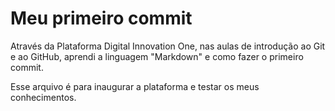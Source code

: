 # Meu primeiro commit

Através da Plataforma Digital Innovation One, nas aulas de introdução ao Git e ao GitHub, aprendi a linguagem "Markdown" e como fazer o primeiro commit.

Esse arquivo é para inaugurar a plataforma e testar os meus conhecimentos.